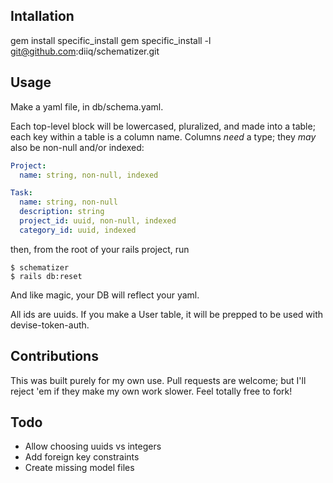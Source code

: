 
## Intallation

gem install specific_install
gem specific_install -l git@github.com:diiq/schematizer.git

## Usage

Make a yaml file, in db/schema.yaml.

Each top-level block will be lowercased, pluralized, and made into a table; each key within a table is a column name. Columns *need* a type; they *may* also be non-null and/or indexed:


```yaml
Project:
  name: string, non-null, indexed

Task:
  name: string, non-null
  description: string
  project_id: uuid, non-null, indexed
  category_id: uuid, indexed
```

then, from the root of your rails project, run

```
$ schematizer
$ rails db:reset
```

And like magic, your DB will reflect your yaml.

All ids are uuids. If you make a User table, it will be prepped to be used with devise-token-auth.

## Contributions

This was built purely for my own use. Pull requests are welcome; but I'll reject 'em if they make my own work slower. Feel totally free to fork!

## Todo

- Allow choosing uuids vs integers
- Add foreign key constraints
- Create missing model files
